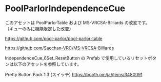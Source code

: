 # PoolParlorIndependenceCue

このアセットは PoolParlorTable および MS-VRCSA-Billiards の改変です。
（キューのみに機能限定した改変）

https://github.com/pool-parlor/pool-parlor-table

https://github.com/Sacchan-VRC/MS-VRCSA-Billiards


IndependenceCue_6Set_ResetButton の Prefab で使用しているリセットボタンは以下のアセットを参照しています。

Pretty Button Pack 1.3 (スイッチ)
https://booth.pm/ja/items/3480091
